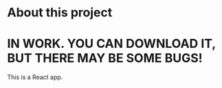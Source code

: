 # About this project
# IN WORK. YOU CAN DOWNLOAD IT, BUT THERE MAY BE SOME BUGS!

This is a React app.
